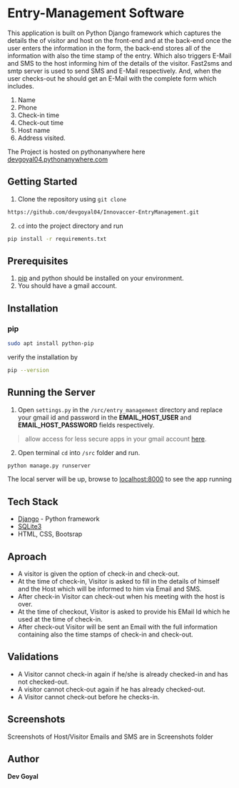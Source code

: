 # Entry-Management Software
This application is built on Python Django framework which captures the details the of visitor and host on the front-end and at the back-end once the user enters the information in the form, the back-end stores all of the information with also the time stamp of the entry. Which also triggers E-Mail and SMS to the host informing him of the details of the visitor. Fast2sms and smtp server is used to send SMS and E-Mail respectively. And, when the user checks-out he should get an E-Mail with the complete form which includes.
1. Name
2. Phone
3. Check-in time
4. Check-out time
5. Host name
6. Address visited. 

The Project is hosted on pythonanywhere here [devgoyal04.pythonanywhere.com](devgoyal04.pythonanywhere.com)

## Getting Started
1. Clone the repository using ```git clone```
```bash
https://github.com/devgoyal04/Innovaccer-EntryManagement.git
```
2. ```cd``` into the project directory and run
```bash
pip install -r requirements.txt
```

## Prerequisites
1. [pip](https://pip.pypa.io/en/stable/) and python should be installed on your environment.
2. You should have a gmail account.

## Installation
### pip
```bash
sudo apt install python-pip
```
verify the installation by
```bash
pip --version
```

## Running the Server
1. Open ```settings.py``` in the ```/src/entry_management``` directory and replace your gmail id and password in the 
**EMAIL_HOST_USER** and **EMAIL_HOST_PASSWORD** fields respectively.
> allow access for less secure apps in your gmail account [here](https://myaccount.google.com/lesssecureapps).
 
2. Open terminal ```cd``` into ```/src``` folder and run.
```bash
python manage.py runserver
```
The local server will be up, browse to [localhost:8000](http://localhost:8000) to see the app running

## Tech Stack
* [Django](https://www.djangoproject.com/) - Python framework
* [SQLite3](https://www.sqlite.org/index.html)
* HTML, CSS, Bootsrap

## Aproach
* A visitor is given the option of check-in and check-out.
* At the time of check-in, Visitor is asked to fill in the details of himself and the Host which will be informed to him via Email and SMS.
* After check-in Visitor can check-out when his meeting with the host is over.
* At the time of checkout, Visitor is asked to provide his EMail Id which he used at the time of check-in.
* After check-out Visitor will be sent an Email with the full information containing also the time stamps of check-in and check-out.

## Validations
* A Visitor cannot check-in again if he/she is already checked-in and has not checked-out.
* A visitor cannot check-out again if he has already checked-out.
* A Visitor cannot check-out before he checks-in.

## Screenshots
Screenshots of Host/Visitor Emails and SMS are in Screenshots folder

## Author
**Dev Goyal**

